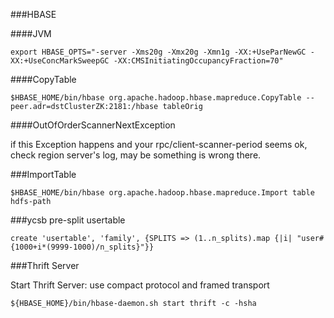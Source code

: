###HBASE

####JVM

```
export HBASE_OPTS="-server -Xms20g -Xmx20g -Xmn1g -XX:+UseParNewGC -XX:+UseConcMarkSweepGC -XX:CMSInitiatingOccupancyFraction=70"
```

####CopyTable

```
$HBASE_HOME/bin/hbase org.apache.hadoop.hbase.mapreduce.CopyTable --peer.adr=dstClusterZK:2181:/hbase tableOrig
```

####OutOfOrderScannerNextException

if this Exception happens and your rpc/client-scanner-period seems ok, check region server's log, may be something is wrong there.

###ImportTable

```
$HBASE_HOME/bin/hbase org.apache.hadoop.hbase.mapreduce.Import table hdfs-path
```

###ycsb pre-split usertable

```
create 'usertable', 'family', {SPLITS => (1..n_splits).map {|i| "user#{1000+i*(9999-1000)/n_splits}"}}
```

###Thrift Server

Start Thrift Server: use compact protocol and framed transport

```
${HBASE_HOME}/bin/hbase-daemon.sh start thrift -c -hsha
```